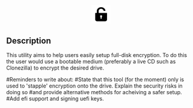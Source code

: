                                                                                              
<div align="center">

<img src="./Assets/logo.gif" width="10%" />
</div>

## Description

This utility aims to help users easily setup full-disk encryption. To do this the user would use a bootable medium (preferably a live CD such as Clonezilla) to encrypt the desired drive. 

#Reminders to write about:
#State that this tool (for the moment) only is used to 'stapple' encryption onto the drive. Explain the security risks in doing so #and provide alternative methods for acheiving a safer setup.
#Add efi support and signing uefi keys.
